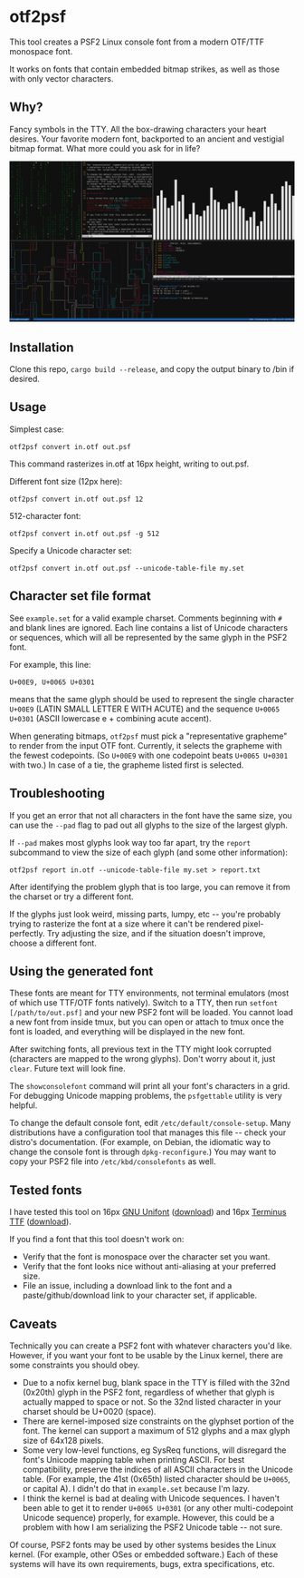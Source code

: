 # otf2psf

This tool creates a PSF2 Linux console font from a modern OTF/TTF monospace font.

It works on fonts that contain embedded bitmap strikes, as well as those with only vector characters. 

## Why?

Fancy symbols in the TTY. All the box-drawing characters your heart desires. Your favorite modern font, backported to an ancient and vestigial bitmap format. What more could you ask for in life?

![TTY with custom Unifont psf font](./screenshot.png)

## Installation

Clone this repo, `cargo build --release`, and copy the output binary to /bin if desired.

## Usage

Simplest case:

```
otf2psf convert in.otf out.psf
```

This command rasterizes in.otf at 16px height, writing to out.psf. 

Different font size (12px here):

```
otf2psf convert in.otf out.psf 12
```

512-character font:

```
otf2psf convert in.otf out.psf -g 512
```

Specify a Unicode character set:

```
otf2psf convert in.otf out.psf --unicode-table-file my.set
```

## Character set file format

See `example.set` for a valid example charset. Comments beginning with `#` and blank lines are ignored. Each line contains a list of Unicode characters or sequences, which will all be represented by the same glyph in the PSF2 font. 

For example, this line:
```
U+00E9, U+0065 U+0301
```
means that the same glyph should be used to represent the single character `U+00E9` (LATIN SMALL LETTER E WITH ACUTE) and the sequence `U+0065 U+0301` (ASCII lowercase e + combining acute accent).

When generating bitmaps, `otf2psf` must pick a "representative grapheme" to render from the input OTF font. Currently, it selects the grapheme with the fewest codepoints. (So `U+00E9` with one codepoint beats `U+0065 U+0301` with two.) In case of a tie, the grapheme listed first is selected.

## Troubleshooting

If you get an error that not all characters in the font have the same size, you can use the `--pad` flag to pad out all glyphs to the size of the largest glyph.

If `--pad` makes most glyphs look way too far apart, try the `report` subcommand to view the size of each glyph (and some other information):

```
otf2psf report in.otf --unicode-table-file my.set > report.txt
```

After identifying the problem glyph that is too large, you can remove it from the charset or try a different font.

If the glyphs just look weird, missing parts, lumpy, etc -- you're probably trying to rasterize the font at a size where it can't be rendered pixel-perfectly. Try adjusting the size, and if the situation doesn't improve, choose a different font.

## Using the generated font

These fonts are meant for TTY environments, not terminal emulators (most of which use TTF/OTF fonts natively). Switch to a TTY, then run `setfont [/path/to/out.psf]` and your new PSF2 font will be loaded. You cannot load a new font from inside tmux, but you can open or attach to tmux once the font is loaded, and everything will be displayed in the new font.

After switching fonts, all previous text in the TTY might look corrupted (characters are mapped to the wrong glyphs). Don't worry about it, just `clear`. Future text will look fine.

The `showconsolefont` command will print all your font's characters in a grid. For debugging Unicode mapping problems, the `psfgettable` utility is very helpful. 

To change the default console font, edit `/etc/default/console-setup`. Many distributions have a configuration tool that manages this file -- check your distro's documentation. (For example, on Debian, the idiomatic way to change the console font is through `dpkg-reconfigure`.) You may want to copy your PSF2 file into `/etc/kbd/consolefonts` as well.

## Tested fonts

I have tested this tool on 16px [GNU Unifont](https://unifoundry.com/unifont) ([download](https://unifoundry.com/pub/unifont/unifont-16.0.01/font-builds/unifont-16.0.01.otf)) and 16px [Terminus TTF](https://files.ax86.net/terminus-ttf/) ([download](https://files.ax86.net/terminus-ttf/files/latest.zip)).

If you find a font that this tool doesn't work on:

- Verify that the font is monospace over the character set you want.
- Verify that the font looks nice without anti-aliasing at your preferred size.
- File an issue, including a download link to the font and a paste/github/download link to your character set, if applicable.

## Caveats

Technically you can create a PSF2 font with whatever characters you'd like. However, if you want your font to be usable by the Linux kernel, there are some constraints you should obey.

- Due to a nofix kernel bug, blank space in the TTY is filled with the 32nd (0x20th) glyph in the PSF2 font, regardless of whether that glyph is actually mapped to space or not. So the 32nd listed character in your charset should be U+0020 (space).
- There are kernel-imposed size constraints on the glyphset portion of the font. The kernel can support a maximum of 512 glyphs and a max glyph size of 64x128 pixels.
- Some very low-level functions, eg SysReq functions, will disregard the font's Unicode mapping table when printing ASCII. For best compatibility, preserve the indices of all ASCII characters in the Unicode table. (For example, the 41st (0x65th) listed character should be `U+0065`, or capital A). I didn't do that in `example.set` because I'm lazy.
- I think the kernel is bad at dealing with Unicode sequences. I haven't been able to get it to render `U+0065 U+0301` (or any other multi-codepoint Unicode sequence) properly, for example. However, this could be a problem with how I am serializing the PSF2 Unicode table -- not sure.

Of course, PSF2 fonts may be used by other systems besides the Linux kernel. (For example, other OSes or embedded software.) Each of these systems will have its own requirements, bugs, extra specifications, etc.
